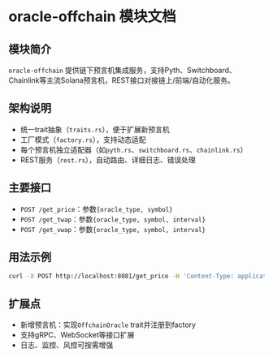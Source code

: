 # oracle-offchain 模块文档

## 模块简介
`oracle-offchain` 提供链下预言机集成服务，支持Pyth、Switchboard、Chainlink等主流Solana预言机，REST接口对接链上/前端/自动化服务。

## 架构说明
- 统一trait抽象（`traits.rs`），便于扩展新预言机
- 工厂模式（`factory.rs`），支持动态适配
- 每个预言机独立适配器（如`pyth.rs`、`switchboard.rs`、`chainlink.rs`）
- REST服务（`rest.rs`），自动路由、详细日志、错误处理

## 主要接口
- `POST /get_price`：参数`{oracle_type, symbol}`
- `POST /get_twap`：参数`{oracle_type, symbol, interval}`
- `POST /get_vwap`：参数`{oracle_type, symbol, interval}`

## 用法示例
```bash
curl -X POST http://localhost:8081/get_price -H 'Content-Type: application/json' -d '{"oracle_type":"Pyth","symbol":"BTC/USD"}'
```

## 扩展点
- 新增预言机：实现`OffchainOracle` trait并注册到factory
- 支持gRPC、WebSocket等接口扩展
- 日志、监控、风控可按需增强 
